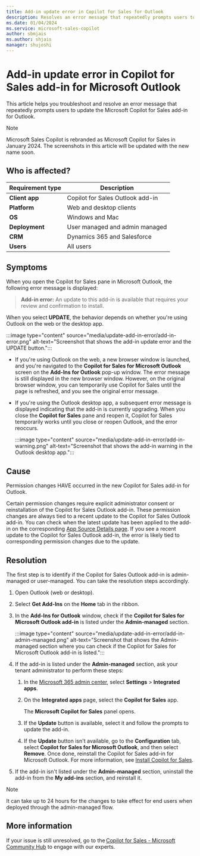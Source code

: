 ```yaml
---
title: Add-in update error in Copilot for Sales for Outlook
description: Resolves an error message that repeatedly prompts users to update Microsoft Copilot for Sales add-in for Microsoft Outlook.
ms.date: 01/04/2024
ms.service: microsoft-sales-copilot
author: sbmjais
ms.author: shjais
manager: shujoshi
---
```

# Add-in update error in Copilot for Sales add-in for Microsoft Outlook

This article helps you troubleshoot and resolve an error message that repeatedly prompts users to update the Microsoft Copilot for Sales add-in for Outlook.

> [!NOTE]
> Microsoft Sales Copilot is rebranded as Microsoft Copilot for Sales in January 2024. The screenshots in this article will be updated with the new name soon.

## Who is affected?

| Requirement type |Description  |
|---------|---------|
|**Client app**     |  Copilot for Sales Outlook add-in        |
|**Platform**     | Web and desktop clients         |
|**OS**     | Windows and Mac         |
|**Deployment**     | User managed and admin managed       |
|**CRM**     | Dynamics 365 and Salesforce        |
|**Users**     | All users   |

## Symptoms

When you open the Copilot for Sales pane in Microsoft Outlook, the following error message is displayed:

> **Add-in error:** An update to this add-in is available that requires your review and confirmation to install.

When you select **UPDATE**, the behavior depends on whether you're using Outlook on the web or the desktop app.

:::image type="content" source="media/update-add-in-error/add-in-error.png" alt-text="Screenshot that shows the add-in update error and the UPDATE button.":::

- If you're using Outlook on the web, a new browser window is launched, and you're navigated to the **Copilot for Sales for Microsoft Outlook** screen on the **Add-Ins for Outlook** pop-up window. The error message is still displayed in the new browser window. However, on the original browser window, you can temporarily use Copilot for Sales until the page is refreshed, and you see the original error message.

- If you're using the Outlook desktop app, a subsequent error message is displayed indicating that the add-in is currently upgrading. When you close the **Copilot for Sales** pane and reopen it, Copilot for Sales temporarily works until you close or reopen Outlook, and the error reoccurs.

  :::image type="content" source="media/update-add-in-error/add-in-warning.png" alt-text="Screenshot that shows the add-in warning in the Outlook desktop app.":::

## Cause

Permission changes HAVE occurred in the new Copilot for Sales add-in for Outlook.

Certain permission changes require explicit administrator consent or reinstallation of the Copilot for Sales Outlook add-in. These permission changes are always tied to a recent update to the Copilot for Sales Outlook add-in. You can check when the latest update has been applied to the add-in on the corresponding [App Source Details page](https://appsource.microsoft.com/en-US/product/office/WA200003979?tab=DetailsAndSupport). If you see a recent update to the Copilot for Sales Outlook add-in, the error is likely tied to corresponding permission changes due to the update.

## Resolution

The first step is to identify if the Copilot for Sales Outlook add-in is admin-managed or user-managed. You can take the resolution steps accordingly.

1. Open Outlook (web or desktop).

2. Select **Get Add-Ins** on the **Home** tab in the ribbon.

3. In the **Add-Ins for Outlook** window, check if the **Copilot for Sales for Microsoft Outlook add-in** is listed under the **Admin-managed** section.

    :::image type="content" source="media/update-add-in-error/add-in-admin-managed.png" alt-text="Screenshot that shows the Admin-managed section where you can check if the Copilot for Sales for Microsoft Outlook add-in is listed.":::

4. If the add-in is listed under the **Admin-managed** section, ask your tenant administrator to perform these steps:

    1. In the [Microsoft 365 admin center](https://admin.microsoft.com/), select **Settings** > **Integrated apps**.

    1. On the **Integrated apps** page, select the **Copilot for Sales** app.

        The **Microsoft Copilot for Sales** panel opens.

    1. If the **Update** button is available, select it and follow the prompts to update the add-in.

    1. If the **Update** button isn't available, go to the **Configuration** tab, select **Copilot for Sales for Microsoft Outlook**, and then select **Remove**. Once done, reinstall the Copilot for Sales add-in for Microsoft Outlook. For more information, see [Install Copilot for Sales](/microsoft-sales-copilot/install-viva-sales).

5. If the add-in isn't listed under the **Admin-managed** section, uninstall the add-in from the **My add-ins** section, and reinstall it.

> [!NOTE]
> It can take up to 24 hours for the changes to take effect for end users when deployed through the admin-managed flow.

## More information

If your issue is still unresolved, go to the [Copilot for Sales - Microsoft Community Hub](https://techcommunity.microsoft.com/t5/viva-sales/bd-p/VivaSales) to engage with our experts.
